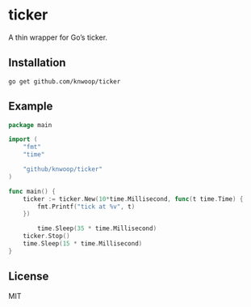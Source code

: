 # ticker
A thin wrapper for Go’s ticker.

## Installation

``` shell
go get github.com/knwoop/ticker
```

## Example

``` go
package main

import (
	"fmt"
	"time"

	"github/knwoop/ticker"
)

func main() {
	ticker := ticker.New(10*time.Millisecond, func(t time.Time) {
		fmt.Printf("tick at %v", t)
	})

    	time.Sleep(35 * time.Millisecond)
	ticker.Stop()
	time.Sleep(15 * time.Millisecond)
}
```

## License

MIT
